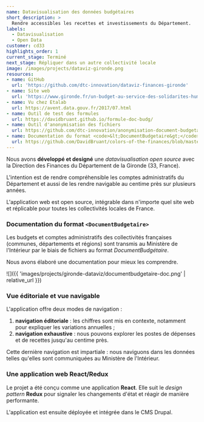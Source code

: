 ```yaml
---
name: Datavisualisation des données budgétaires
short_description: >
  Rendre accessibles les recettes et investissements du Département.
labels:
  - Datavisualisation
  - Open Data
customer: cd33
highlights_order: 1
current_stage: Terminé
next_stage: Répliquer dans un autre collectivité locale
image: /images/projects/dataviz-gironde.png
resources:
- name: GitHub
  url: 'https://github.com/dtc-innovation/dataviz-finances-gironde'
- name: Site web
  url: 'https://www.gironde.fr/un-budget-au-service-des-solidarites-humaine-et-territoriale#'
- name: Vu chez Etalab
  url: https://avent.data.gouv.fr/2017/07.html
- name: Outil de test des formules
  url: https://davidbruant.github.io/formule-doc-budg/
- name: Outil d'anonymisation des fichiers
  url: https://github.com/dtc-innovation/anonymisation-document-budgetaire
- name: Documentation du format <code>&lt;DocumentBudgetaire&gt;</code>
  url: https://github.com/DavidBruant/colors-of-the-finances/blob/master/docs/format-fichier.md
---
```


Nous avons **développé et designé** une _datavisualisation open source_
avec la Direction des Finances du Département de la Gironde (33, France).

L'intention est de rendre compréhensible les comptes administratifs du Département et aussi de les rendre navigable au centime près sur plusieurs années.

L'application web est open source, intégrable dans n'importe quel site web et réplicable pour toutes les collectivités locales de France.

### Documentation du format `<DocumentBudgetaire>`

Les budgets et comptes administratifs des collectivités françaises (communes, départements et régions) sont transmis au Ministère de l'Intérieur par le biais de fichiers au format _DocumentBudgétaire_.

Nous avons élaboré une documentation pour mieux les comprendre.

![]({{ 'images/projects/gironde-dataviz/documentbudgetaire-doc.png' | relative_url }})

### Vue éditoriale et vue navigable

L'application offre deux modes de navigation :

1. **navigation éditoriale** : les chiffres sont mis en contexte, notamment pour expliquer les variations annuelles ;
2. **navigation exhaustive** : nous pouvons explorer les postes de dépenses et de recettes jusqu'au centime près.

Cette dernière navigation est impartiale : nous naviguons dans les données telles qu'elles sont communiquées au Ministère de l'Intérieur.

### Une application web React/Redux

Le projet a été conçu comme une application **React**.
Elle suit le _design pattern_ **Redux** pour signaler les changements d'état et réagir de manière performante.

L'application est ensuite déployée et intégrée dans le CMS Drupal.
